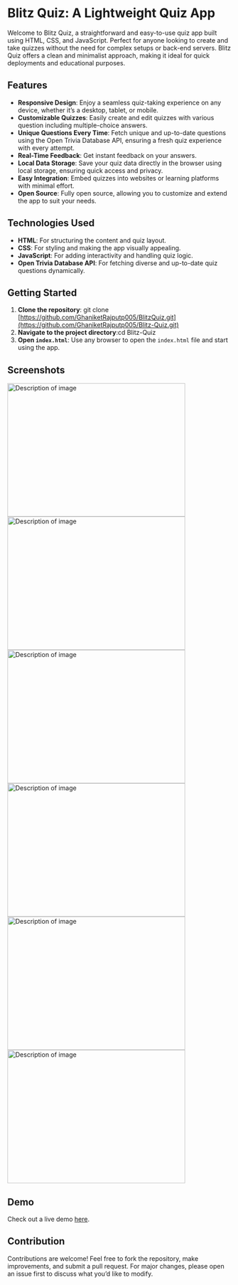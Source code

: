 # Blitz Quiz: A Lightweight Quiz App

Welcome to Blitz Quiz, a straightforward and easy-to-use quiz app built using HTML, CSS, and JavaScript. Perfect for anyone looking to create and take quizzes without the need for complex setups or back-end servers. Blitz Quiz offers a clean and minimalist approach, making it ideal for quick deployments and educational purposes.

## Features

- **Responsive Design**: Enjoy a seamless quiz-taking experience on any device, whether it’s a desktop, tablet, or mobile.
- **Customizable Quizzes**: Easily create and edit quizzes with various question including multiple-choice answers.
- **Unique Questions Every Time**: Fetch unique and up-to-date questions using the Open Trivia Database API, ensuring a fresh quiz experience with every attempt.
- **Real-Time Feedback**: Get instant feedback on your answers.
- **Local Data Storage**: Save your quiz data directly in the browser using local storage, ensuring quick access and privacy.
- **Easy Integration**: Embed quizzes into websites or learning platforms with minimal effort.
- **Open Source**: Fully open source, allowing you to customize and extend the app to suit your needs.

## Technologies Used

- **HTML**: For structuring the content and quiz layout.
- **CSS**: For styling and making the app visually appealing.
- **JavaScript**: For adding interactivity and handling quiz logic.
- **Open Trivia Database API**: For fetching diverse and up-to-date quiz questions dynamically.

## Getting Started

1. **Clone the repository**: git clone [https://github.com/GhaniketRajputp005/BlitzQuiz.git](https://github.com/GhaniketRajputp005/Blitz-Quiz.git)
2. **Navigate to the project directory**:cd Blitz-Quiz
3. **Open `index.html`**:
Use any browser to open the `index.html` file and start using the app.

## Screenshots
<img src="https://github.com/GhaniketRajputp005/Blitz-Quiz/assets/115147518/cf7d2552-8ec3-4c28-af29-079cae90e80c" alt="Description of image" width="400" height="300"> 
<img src="https://github.com/GhaniketRajputp005/Blitz-Quiz/assets/115147518/7267b93a-ddee-4438-af9f-e62f702961fd" alt="Description of image" width="400" height="300">
<img src="https://github.com/GhaniketRajputp005/Blitz-Quiz/assets/115147518/dbdbdb89-7181-4255-b3f0-e50693520065" alt="Description of image" width="400" height="300">
<img src="https://github.com/GhaniketRajputp005/Blitz-Quiz/assets/115147518/fa8c2c46-cf52-412e-9263-9e18d914a778" alt="Description of image" width="400" height="300">
<img src="https://github.com/GhaniketRajputp005/Blitz-Quiz/assets/115147518/08252187-617b-4303-b5ce-a5a44c748149" alt="Description of image" width="400" height="300"> 
<img src="https://github.com/GhaniketRajputp005/Blitz-Quiz/assets/115147518/3d4d583b-e564-40d8-9ff9-85925567d0bd" alt="Description of image" width="400" height="300">



## Demo

Check out a live demo [here](https://ghaniketrajputp005.github.io/Blitz-Quiz/).

## Contribution

Contributions are welcome! Feel free to fork the repository, make improvements, and submit a pull request. For major changes, please open an issue first to discuss what you’d like to modify.


